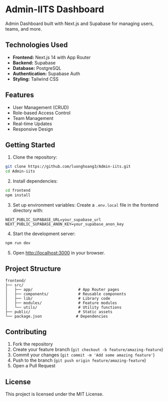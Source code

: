 # Admin-IITS Dashboard

Admin Dashboard built with Next.js and Supabase for managing users, teams, and more.

## Technologies Used

- **Frontend:** Next.js 14 with App Router
- **Backend:** Supabase
- **Database:** PostgreSQL
- **Authentication:** Supabase Auth
- **Styling:** Tailwind CSS

## Features

- User Management (CRUD)
- Role-based Access Control
- Team Management
- Real-time Updates
- Responsive Design

## Getting Started

1. Clone the repository:
```bash
git clone https://github.com/luonghoang3/Admin-iits.git
cd Admin-iits
```

2. Install dependencies:
```bash
cd frontend
npm install
```

3. Set up environment variables:
Create a `.env.local` file in the frontend directory with:
```
NEXT_PUBLIC_SUPABASE_URL=your_supabase_url
NEXT_PUBLIC_SUPABASE_ANON_KEY=your_supabase_anon_key
```

4. Start the development server:
```bash
npm run dev
```

5. Open [http://localhost:3000](http://localhost:3000) in your browser.

## Project Structure

```
frontend/
├── src/
│   ├── app/                    # App Router pages
│   ├── components/             # Reusable components
│   ├── lib/                    # Library code
│   ├── modules/                # Feature modules
│   └── utils/                  # Utility functions
├── public/                     # Static assets
└── package.json               # Dependencies
```

## Contributing

1. Fork the repository
2. Create your feature branch (`git checkout -b feature/amazing-feature`)
3. Commit your changes (`git commit -m 'Add some amazing feature'`)
4. Push to the branch (`git push origin feature/amazing-feature`)
5. Open a Pull Request

## License

This project is licensed under the MIT License.